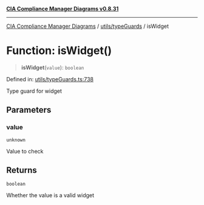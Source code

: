 [**CIA Compliance Manager Diagrams v0.8.31**](../../../README.md)

***

[CIA Compliance Manager Diagrams](../../../modules.md) / [utils/typeGuards](../README.md) / isWidget

# Function: isWidget()

> **isWidget**(`value`): `boolean`

Defined in: [utils/typeGuards.ts:738](https://github.com/Hack23/cia-compliance-manager/blob/85c025371255f412469ec0119911b7cb143a6212/src/utils/typeGuards.ts#L738)

Type guard for widget

## Parameters

### value

`unknown`

Value to check

## Returns

`boolean`

Whether the value is a valid widget
